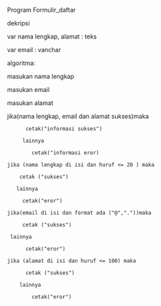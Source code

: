 Program Formulir_daftar

dekripsi

var nama lengkap, alamat : teks

var email : vanchar

algoritma:

masukan nama lengkap

masukan email

masukan alamat 

 jika(nama lengkap, email dan alamat sukses)maka
   
          cetak("informasi sukses")
          
         lainnya 
         
            cetak("informasi eror)

    jika (nama lengkap di isi dan huruf <= 20 ) maka
    
        cetak ("sukses")
        
       lainnya 
       
         cetak("eror")

    jika(email di isi dan format ada ("@","."))maka
    
         cetak ("sukses")
         
     lainnya
     
          cetak("eror")                   

    jika (alamat di isi dan huruf <= 100) maka
    
          cetak ("sukses")
          
        lainnya
        
            cetak("eror")

  
          
          

